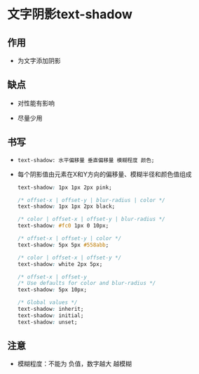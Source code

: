 # 文字阴影text-shadow

## 作用

+ 为文字添加阴影

## 缺点

+ 对性能有影响

+ 尽量少用

## 书写

+ `text-shadow: 水平偏移量 垂直偏移量 模糊程度 颜色;`

+ 每个阴影值由元素在X和Y方向的偏移量、模糊半径和颜色值组成

  ```css
  text-shadow: 1px 1px 2px pink;
  ```

  ```css
  /* offset-x | offset-y | blur-radius | color */
  text-shadow: 1px 1px 2px black;

  /* color | offset-x | offset-y | blur-radius */
  text-shadow: #fc0 1px 0 10px;

  /* offset-x | offset-y | color */
  text-shadow: 5px 5px #558abb;

  /* color | offset-x | offset-y */
  text-shadow: white 2px 5px;

  /* offset-x | offset-y
  /* Use defaults for color and blur-radius */
  text-shadow: 5px 10px;

  /* Global values */
  text-shadow: inherit;
  text-shadow: initial;
  text-shadow: unset;
  ```

## 注意

+ 模糊程度：不能为 负值，数字越大 越模糊
